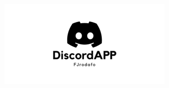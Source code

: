 <a href="https://discord.com/oauth2/authorize?client_id=1260588948544290927">
    <picture>
        <source media="(prefers-color-scheme: dark)" srcset="https://raw.githubusercontent.com/FJrodafo/DiscordAPP/main/Assets/Banner/Dark.png">
        <img alt="DiscordAPP" src="https://raw.githubusercontent.com/FJrodafo/DiscordAPP/main/Assets/Banner/Light.png">
    </picture>
</a>